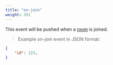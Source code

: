 ```yaml
---
title: "on-join"
weight: 351
---
```


This event will be pushed when a [room](../../data-types/room) is joined.

> Example *on-join* event in JSON format:

```json
{
    "id": 123,
}
```
